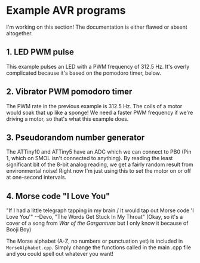 # Example AVR programs

I'm working on this section! The documentation is either flawed or absent altogether.

## 1. LED PWM pulse

This example pulses an LED with a PWM frequency of 312.5 Hz. It's overly complicated because it's based on the pomodoro timer, below.

## 2. Vibrator PWM pomodoro timer

The PWM rate in the previous example is 312.5 Hz. The coils of a motor would soak that up like a sponge! We need a faster PWM frequency if we're driving a motor, so that's what this example does.

## 3. Pseudorandom number generator

The ATTiny10 and ATTiny5 have an ADC which we can connect to PB0 (Pin 1, which on SMOL isn't connected to anything). By reading the least significant bit of the 8-bit analog reading, we get a fairly random result from environmental noise! Right now I'm just using this to set the motor on or off at one-second intervals.

## 4. Morse code "I Love You"

"If I had a little telegraph tapping in my brain / It would tap out Morse code 'I Love You'" --Devo, "The Words Get Stuck In My Throat" (Okay, so it's a cover of a song from _War of the Gargantuas_ but I only know it because of Booji Boy)

The Morse alphabet (A-Z, no numbers or punctuation yet) is included in `MorseAlphabet.cpp`. Simply change the functions called in the main .cpp file and you could spell out whatever you want!
